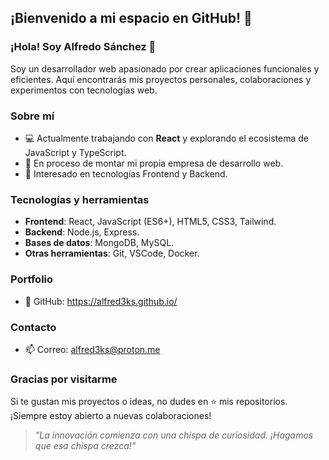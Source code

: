 ## **¡Bienvenido a mi espacio en GitHub! 🌟**

### **¡Hola! Soy Alfredo Sánchez 🦅**

Soy un desarrollador web apasionado por crear aplicaciones funcionales y eficientes.
Aquí encontrarás mis proyectos personales, colaboraciones y experimentos con tecnologías web.

### **Sobre mí**

- 💻 Actualmente trabajando con **React** y explorando el ecosistema de JavaScript y TypeScript.
- 🚀 En proceso de montar mi propia empresa de desarrollo web.
- 🎯 Interesado en tecnologías Frontend y Backend.

### **Tecnologías y herramientas**

- **Frontend**: React, JavaScript (ES6+), HTML5, CSS3, Tailwind.
- **Backend**: Node.js, Express.
- **Bases de datos**: MongoDB, MySQL.
- **Otras herramientas**: Git, VSCode, Docker.

### **Portfolio**

- 🎯 GitHub: https://alfred3ks.github.io/

### **Contacto**

- 📫 Correo: alfred3ks@proton.me

### **Gracias por visitarme**

Si te gustan mis proyectos o ideas, no dudes en ⭐️ mis repositorios.
¡Siempre estoy abierto a nuevas colaboraciones!

> _"La innovación comienza con una chispa de curiosidad. ¡Hagamos que esa chispa crezca!"_
